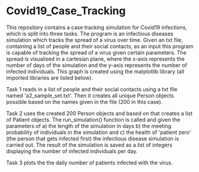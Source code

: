 # Covid19_Case_Tracking

This repository contains a case tracking simulation for Covid19 infections, which is split into three tasks. 
The program is an infectious diseases simulation which tracks the spread of a virus over time. Given an txt file, containing a list of people and their social contacts, as an input this program is capable of tracking the spread of a virus given certain parameters. The spread is visualised in a cartesian plane, where the x-axis represents the number of days of the simulation and the y-axis represents the number of infected individuals. This graph is created using the matplotlib library (all imported libraries are listed below).

Task 1 reads in a list of people and their social contacts using a txt file named 'a2_sample_set.txt'. Then it creates all unique Person objects possible based on the names given in the file (200 in this case).

Task 2 uses the created 200 Person objects and based on that creates a list of Patient objects. The run_simulation() function is called and given the parameters of a) the length of the simulation in days 
b) the meeting probability of individuals in the simulation and
c) the health of 'patient zero' (the person that gets infected first) 
the infectious disease simulation is carried out. The result of the simulation is saved as a list of integers displaying the number of infected individuals per day.

Task 3 plots the the daily number of patients infected with the virus. 
